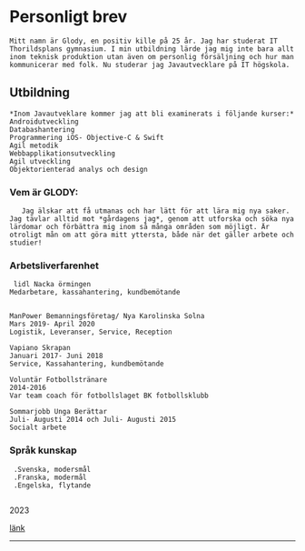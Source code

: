 # Personligt brev

  
  ```
Mitt namn är Glody, en positiv kille på 25 år. Jag har studerat IT Thorildsplans gymnasium. I min utbildning lärde jag mig inte bara allt inom teknisk produktion utan även om personlig försäljning och hur man kommunicerar med folk. Nu studerar jag Javautvecklare på IT högskola.

  ```
## Utbildning

  ````
  *Inom Javautveklare kommer jag att bli examinerats i följande kurser:*
Androidutveckling
Databashantering
Programmering iOS- Objective-C & Swift
Agil metodik
Webbapplikationsutveckling
Agil utveckling
Objektorienterad analys och design
  
  ````

### Vem är GLODY:

  ```
     Jag älskar att få utmanas och har lätt för att lära mig nya saker. Jag tävlar alltid mot *gårdagens jag*, genom att utforska och söka nya lärdomar och förbättra mig inom så många områden som möjligt. Är otroligt mån om att göra mitt yttersta, både när det gäller arbete och studier!  
  ```

### Arbetsliverfarenhet


  ```
   lidl Nacka örmingen 
Medarbetare, kassahantering, kundbemötande


ManPower Bemanningsföretag/ Nya Karolinska Solna
Mars 2019- April 2020
Logistik, Leveranser, Service, Reception

Vapiano Skrapan
Januari 2017- Juni 2018
Service, Kassahantering, kundbemötande

Voluntär Fotbollstränare
2014-2016
Var team coach för fotbollslaget BK fotbollsklubb

Sommarjobb Unga Berättar
Juli- Augusti 2014 och Juli- Augusti 2015
Socialt arbete

  ```
### Språk kunskap

```
 .Svenska, modersmål
 .Franska, modermål
 .Engelska, flytande

```
![]()


   2023

   [länk](https://github.com/Donxpedro/db2022.git)

   ---
